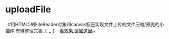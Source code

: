 # uploadFile
   #用HTML5的FileReader对象和canvas标签实现文件上传的文件压缩/预览的小插件.有待整理完善..(-_-)
  
  <a href="http://htmlpreview.github.io/?https://github.com/zhangjt/uploadFile/blob/master/index.html">看效果,请擢这里~</a>
